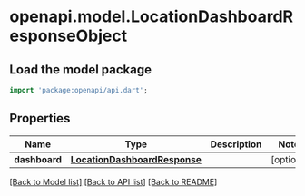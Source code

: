 # openapi.model.LocationDashboardResponseObject

## Load the model package
```dart
import 'package:openapi/api.dart';
```

## Properties
Name | Type | Description | Notes
------------ | ------------- | ------------- | -------------
**dashboard** | [**LocationDashboardResponse**](LocationDashboardResponse.md) |  | [optional] 

[[Back to Model list]](../README.md#documentation-for-models) [[Back to API list]](../README.md#documentation-for-api-endpoints) [[Back to README]](../README.md)


